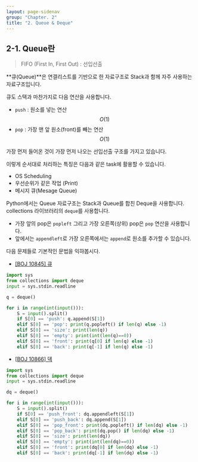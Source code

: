 ```yaml
---
layout: page-sidenav
group: "Chapter. 2"
title: "2. Queue & Deque"
---
```


## 2-1. Queue란

> FIFO (First In, First Out) : 선입선출

**큐(Queue)**은 연결리스트를 기반으로 한 자료구조로 Stack과 함께 자주 사용하는 자료구조입니다.

큐도 스택과 마찬가지로 다음 연산을 사용합니다.

- `push` : 원소를 넣는 연산 $$O(1)$$
- `pop` : 가장 맨 앞 원소(front)를 빼는 연산 $$O(1)$$

가장 먼저 들어온 것이 가장 먼저 나오는 선입선출 구조를 가지고 있습니다. 

이렇게 순서대로 처리하는 특징은 다음과 같은 task에 활용할 수 있습니다.

- OS Scheduling
- 우선순위가 같은 작업 (Print)
- 메시지 큐(Mesage Queue)

Python에서는 Queue 자료구조는 Stack과 Queue를 합친 Deque을 사용합니다. collections 라이브러리의 `deque`를 사용합니다. 

- 가장 앞의 pop은 `popleft` 그리고 가장 오른쪽(상위) pop은 `pop` 연산을 사용합니다. 
- 앞에서는 `appendleft`로 가장 오른쪽에서는 `append`로 원소를 추가할 수 있습니다.

다음 문제들로 기본적인 문법을 익햐봅시다.

- [[BOJ 10845] 큐](https://www.acmicpc.net/problem/10845)

``` py
import sys
from collections import deque
input = sys.stdin.readline

q = deque()

for i in range(int(input())):
    S = input().split()
    if S[0] == 'push': q.append(S[1])
    elif S[0] == 'pop': print(q.popleft() if len(q) else -1)
    elif S[0] == 'size': print(len(q))
    elif S[0] == 'empty': print(int(len(q)==0))
    elif S[0] == 'front': print(q[0] if len(q) else -1)
    elif S[0] == 'back': print(q[-1] if len(q) else -1)

```

- [[BOJ 10866] 덱](https://www.acmicpc.net/problem/10866)

``` py
import sys
from collections import deque
input = sys.stdin.readline

dq = deque()

for i in range(int(input())):
    S = input().split()
    if S[0] == 'push_front': dq.appendleft(S[1])
    elif S[0] == 'push_back': dq.append(S[1])
    elif S[0] == 'pop_front': print(dq.popleft() if len(dq) else -1)
    elif S[0] == 'pop_back': print(dq.pop() if len(dq) else -1)
    elif S[0] == 'size': print(len(dq))
    elif S[0] == 'empty': print(int(len(dq)==0))
    elif S[0] == 'front': print(dq[0] if len(dq) else -1)
    elif S[0] == 'back': print(dq[-1] if len(dq) else -1)
```
